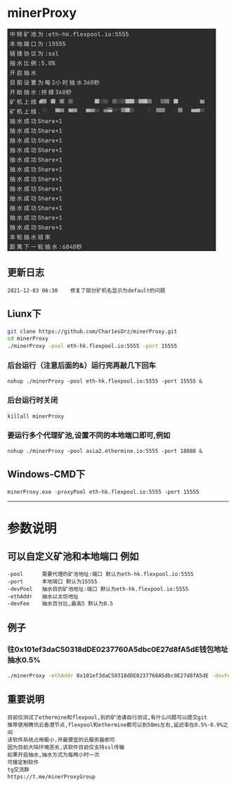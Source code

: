 # minerProxy

![img.png](img.png)

## 更新日志
```bigquery
2021-12-03 06:30    修复了部分矿机名显示为default的问题
```
## Liunx下

```bash
git clone https://github.com/Char1esOrz/minerProxy.git
cd minerProxy 
./minerProxy -pool eth-hk.flexpool.io:5555 -port 15555
```

### 后台运行（注意后面的&）运行完再敲几下回车

```bigquery
nohup ./minerProxy -pool eth-hk.flexpool.io:5555 -port 15555 &
```

### 后台运行时关闭

```bigquery
killall minerProxy
```

### 要运行多个代理矿池,设置不同的本地端口即可,例如

```bigquery
nohup ./minerProxy -pool asia2.ethermine.io:5555 -port 18888 &
```

## Windows-CMD下

```bigquery
minerProxy.exe -proxyPool eth-hk.flexpool.io:5555 -port 15555
```

---

# 参数说明

## 可以自定义矿池和本地端口 例如

```bash
-pool      需要代理的矿池地址:端口 默认为eth-hk.flexpool.io:5555
-port      本地端口 默认为15555
-devPool   抽水目的矿池地址:端口 默认为eth-hk.flexpool.io:5555
-ethAddr   抽水以太坊地址
-devFee    抽水百分比,最高5 默认为0.5
```

## 例子

### 往0x101ef3daC50318dDE0237760A5dbc0E27d8fA5dE钱包地址抽水0.5%

```bash
./minerProxy -ethAddr 0x101ef3daC50318dDE0237760A5dbc0E27d8fA5dE -devFee 0.5
```

## 重要说明

```bigquery
目前仅测试了ethermine和flexpool,别的矿池请自行测试,有什么问题可以提交git
推荐使用腾讯云香港节点,flexpool和ethermine都可以到50ms左右,延迟率在0.5%-0.9%之间
该软件系统占用极小,开最便宜的云服务器即可
因为目前大陆环境恶劣,该软件目前仅支持ssl传输
如果开启抽水,抽水方式为每两小时一次
可接定制软件
tg交流群
https://t.me/minerProxyGroup
```

